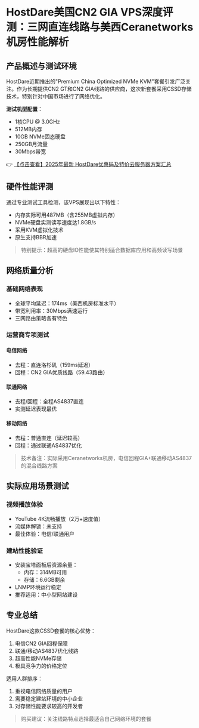 # HostDare美国CN2 GIA VPS深度评测：三网直连线路与美西Ceranetworks机房性能解析

## 产品概述与测试环境

HostDare近期推出的"Premium China Optimized NVMe KVM"套餐引发广泛关注。作为长期提供CN2 GT和CN2 GIA线路的供应商，这次新套餐采用CSSD存储技术，特别针对中国市场进行了网络优化。

**测试机型配置**：
- 1核CPU @ 3.0GHz
- 512MB内存
- 10GB NVMe固态硬盘
- 250GB月流量
- 30Mbps带宽

👉 [【点击查看】2025年最新 HostDare优惠码及特价云服务器方案汇总](https://bit.ly/hostdare)

## 硬件性能评测

通过专业测试工具检测，该VPS展现出以下特性：
- 内存实际可用487MB（含255MB虚拟内存）
- NVMe硬盘实测读写速度达1.8GB/s
- 采用KVM虚拟化技术
- 原生支持BBR加速

> 特别提示：超高的硬盘IO性能使其特别适合数据库应用和高频读写场景

## 网络质量分析

### 基础网络表现
- 全球平均延迟：174ms（美西机房标准水平）
- 带宽利用率：30Mbps满速运行
- 三网路由策略各有特色

### 运营商专项测试

#### 电信网络
- 去程：直连洛杉矶（159ms延迟）
- 回程：CN2 GIA优质线路（59.43路由）

#### 联通网络
- 去程/回程：全程AS4837直连
- 实测延迟表现最优

#### 移动网络
- 去程：普通直连（延迟较高）
- 回程：通过联通AS4837优化

> 技术备注：实际采用Ceranetworks机房，电信回程GIA+联通移动AS4837的混合线路方案

## 实际应用场景测试

### 视频播放体验
- YouTube 4K流畅播放（2万+速度值）
- 流媒体解锁：未支持
- 最佳体验：电信/联通用户

### 建站性能验证
- 安装宝塔面板后资源余量：
  - 内存：314MB可用
  - 存储：6.6GB剩余
- LNMP环境运行稳定
- 推荐适用：中小型网站建设

## 专业总结

HostDare这款CSSD套餐的核心优势：
1. 电信CN2 GIA回程保障
2. 联通/移动AS4837优化线路
3. 超高性能NVMe存储
4. 极具竞争力的价格定位

适用人群排序：
1. 重视电信网络质量的用户
2. 需要稳定建站环境的中小企业
3. 对存储性能要求较高的开发者

> 购买建议：关注线路特点选择最适合自己网络环境的套餐
